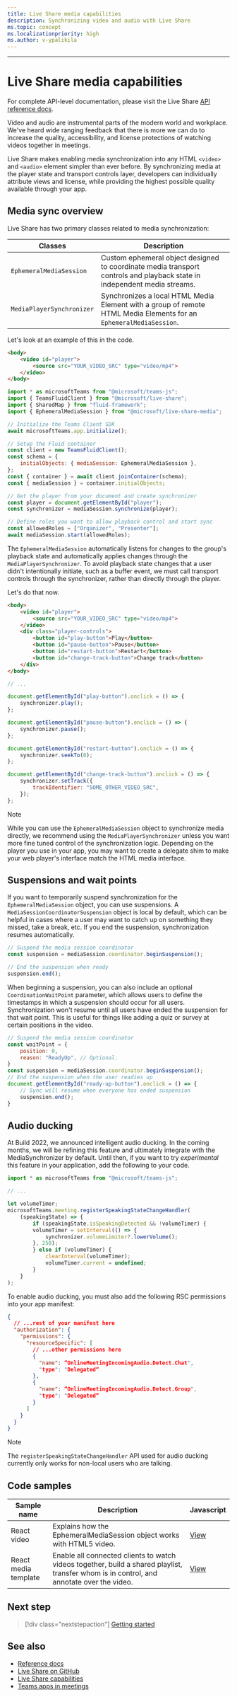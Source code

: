 ```yaml
---
title: Live Share media capabilities
description: Synchronizing video and audio with Live Share
ms.topic: concept
ms.localizationpriority: high
ms.author: v-ypalikila
---
```

---

# Live Share media capabilities

For complete API-level documentation, please visit the Live Share [API reference docs](https://www.github.com/microsoft/live-share-sdk).

Video and audio are instrumental parts of the modern world and workplace. We've heard wide ranging feedback that there is more we can do to increase the quality, accessibility, and license protections of watching videos together in meetings.

Live Share makes enabling media synchronization into any HTML `<video>` and `<audio>` element simpler than ever before. By synchronizing media at the player state and transport controls layer, developers can individually attribute views and license, while providing the highest possible quality available through your app.

## Media sync overview

Live Share has two primary classes related to media synchronization:

| Classes                 | Description                                  |
| ----------------------- | -------------------------------------------- |
| `EphemeralMediaSession`   | Custom ephemeral object designed to coordinate media transport controls and playback state in independent media streams. |
| `MediaPlayerSynchronizer` | Synchronizes a local HTML Media Element with a group of remote HTML Media Elements for an `EphemeralMediaSession`. |

Let's look at an example of this in the code.

```html
<body>
    <video id="player">
        <source src="YOUR_VIDEO_SRC" type="video/mp4">
    </video>
</body>
```

```javascript
import * as microsoftTeams from "@microsoft/teams-js";
import { TeamsFluidClient } from "@microsoft/live-share";
import { SharedMap } from "fluid-framework";
import { EphemeralMediaSession } from "@microsoft/live-share-media";

// Initialize the Teams Client SDK
await microsoftTeams.app.initialize();

// Setup the Fluid container
const client = new TeamsFluidClient();
const schema = {
    initialObjects: { mediaSession: EphemeralMediaSession },
};
const { container } = await client.joinContainer(schema);
const { mediaSession } = container.initialObjects;

// Get the player from your document and create synchronizer
const player = document.getElementById("player");
const synchronizer = mediaSession.synchronize(player);

// Define roles you want to allow playback control and start sync
const allowedRoles = ["Organizer", "Presenter"];
await mediaSession.start(allowedRoles);
```

The `EphemeralMediaSession` automatically listens for changes to the group's playback state and automatically applies changes through the `MediaPlayerSynchronizer`. To avoid playback state changes that a user didn't intentionally initiate, such as a buffer event, we must call transport controls through the synchronizer, rather than directly through the player.

Let's do that now.

```html
<body>
    <video id="player">
        <source src="YOUR_VIDEO_SRC" type="video/mp4">
    </video>
    <div class="player-controls">
        <button id="play-button">Play</button>
        <button id="pause-button">Pause</button>
        <button id="restart-button">Restart</button>
        <button id="change-track-button">Change track</button>
    </div>
</body>
```

```javascript
// ...

document.getElementById("play-button").onclick = () => {
    synchronizer.play();
};

document.getElementById("pause-button").onclick = () => {
    synchronizer.pause();
};

document.getElementById("restart-button").onclick = () => {
    synchronizer.seekTo(0);
};

document.getElementById("change-track-button").onclick = () => {
    synchronizer.setTrack({
        trackIdentifier: "SOME_OTHER_VIDEO_SRC",
    });
};
```

> [!Note]
> While you can use the `EphemeralMediaSession` object to synchronize media directly, we recommend using the `MediaPlayerSynchronizer` unless you want more fine tuned control of the synchronization logic. Depending on the player you use in your app, you may want to create a delegate shim to make your web player's interface match the HTML media interface.

## Suspensions and wait points

If you want to temporarily suspend synchronization for the `EphemeralMediaSession` object, you can use suspensions. A `MediaSessionCoordinatorSuspension` object is local by default, which can be helpful in cases where a user may want to catch up on something they missed, take a break, etc. If you end the suspension, synchronization resumes automatically.

```javascript
// Suspend the media session coordinator
const suspension = mediaSession.coordinator.beginSuspension();

// End the suspension when ready
suspension.end();
```

When beginning a suspension, you can also include an optional `CoordinationWaitPoint` parameter, which allows users to define the timestamps in which a suspension should occur for all users. Synchronization won't resume until all users have ended the suspension for that wait point. This is useful for things like adding a quiz or survey at certain positions in the video.

```javascript
// Suspend the media session coordinator
const waitPoint = {
    position: 0,
    reason: "ReadyUp", // Optional.
}
const suspension = mediaSession.coordinator.beginSuspension();
// End the suspension when the user readies up
document.getElementById("ready-up-button").onclick = () => {
    // Sync will resume when everyone has ended suspension
    suspension.end();
}
```

## Audio ducking

At Build 2022, we announced intelligent audio ducking. In the coming months, we will be refining this feature and ultimately integrate with the MediaSynchronizer by default. Until then, if you want to try *experimental* this feature in your application, add the following to your code.

```javascript
import * as microsoftTeams from "@microsoft/teams-js";

// ...

let volumeTimer;
microsoftTeams.meeting.registerSpeakingStateChangeHandler(
    (speakingState) => {
        if (speakingState.isSpeakingDetected && !volumeTimer) {
        volumeTimer = setInterval(() => {
            synchronizer.volumeLimiter?.lowerVolume();
        }, 250);
        } else if (volumeTimer) {
            clearInterval(volumeTimer);
            volumeTimer.current = undefined;
        }
    }
);
```

To enable audio ducking, you must also add the following RSC permissions into your app manifest:

```json
{
  // ...rest of your manifest here
  "authorization": {​
    "permissions": {​
      "resourceSpecific": [
        // ...other permissions here​
        {​
          "name": “OnlineMeetingIncomingAudio.Detect.Chat",​
          "type": "Delegated“​
        },
        {​
          "name": “OnlineMeetingIncomingAudio.Detect.Group",​
          "type": "Delegated“​
        }​
      ]​
    }​
  }​
}
```

> [!Note]
> The `registerSpeakingStateChangeHandler` API used for audio ducking currently only works for non-local users who are talking.

## Code samples

|Sample name|Description|Javascript|
|---------|----------|-----|
|React video| Explains how the EphemeralMediaSession object works with HTML5 video.|[View](https://github.com/microsoft/live-share-sdk/tree/main/samples/02.react-video)|
|React media template| Enable all connected clients to watch videos together, build a shared playlist, transfer whom is in control, and annotate over the video.|[View](https://github.com/microsoft/live-share-sdk/tree/main/samples/21.react-media-template)|

## Next step

> [!div class="nextstepaction"]
> [Getting started](teams-live-share-getting-started.md)

## See also

* [Reference docs](https://www.github.com/microsoft/live-share-sdk)
* [Live Share on GitHub](https://www.github.com/microsoft/live-share-sdk)
* [Live Share capabilities](teams-apps-in-meetings.md)
* [Teams apps in meetings](teams-apps-in-meetings.md)
